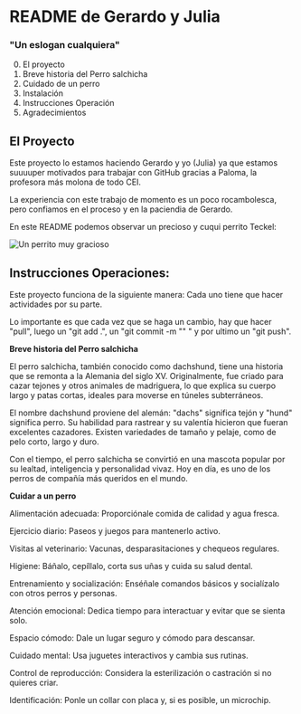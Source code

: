 # README de Gerardo y Julia
### "Un eslogan cualquiera" 

0. El proyecto
1. Breve historia del Perro salchicha
2. Cuidado de un perro
3. Instalación
4. Instrucciones Operación
5. Agradecimientos

## El Proyecto

Este proyecto lo estamos haciendo Gerardo y yo (Julia) ya que estamos suuuuper motivados para trabajar con GitHub gracias a Paloma, la profesora más molona de todo CEI.

La experiencia con este trabajo de momento es un poco rocambolesca, pero confiamos en el proceso y en la paciendia de Gerardo.

En este README podemos observar un precioso y cuqui perrito Teckel:

![Un perrito muy gracioso ](https://img.huffingtonpost.es/files/image_1200_720/uploads/2024/04/01/alemania-prohibira-los-perros-salchicha.jpeg)

## Instrucciones Operaciones:

Este proyecto funciona de la siguiente manera: 
Cada uno tiene que hacer actividades por su parte.

Lo importante es que cada vez que se haga un cambio, hay que hacer "pull", luego un "git add .", un "git commit -m "" " y por ultimo un "git push".

**Breve historia del Perro salchicha**

El perro salchicha, también conocido como dachshund, tiene una historia que se remonta a la Alemania del siglo XV. Originalmente, fue criado para cazar tejones y otros animales de madriguera, lo que explica su cuerpo largo y patas cortas, ideales para moverse en túneles subterráneos.

El nombre dachshund proviene del alemán: "dachs" significa tejón y "hund" significa perro. Su habilidad para rastrear y su valentía hicieron que fueran excelentes cazadores. Existen variedades de tamaño y pelaje, como de pelo corto, largo y duro.

Con el tiempo, el perro salchicha se convirtió en una mascota popular por su lealtad, inteligencia y personalidad vivaz. Hoy en día, es uno de los perros de compañía más queridos en el mundo.

**Cuidar a un perro**

Alimentación adecuada: Proporciónale comida de calidad y agua fresca.

Ejercicio diario: Paseos y juegos para mantenerlo activo.

Visitas al veterinario: Vacunas, desparasitaciones y chequeos regulares.

Higiene: Báñalo, cepíllalo, corta sus uñas y cuida su salud dental.

Entrenamiento y socialización: Enséñale comandos básicos y socialízalo con otros perros y personas.

Atención emocional: Dedica tiempo para interactuar y evitar que se sienta solo.

Espacio cómodo: Dale un lugar seguro y cómodo para descansar.

Cuidado mental: Usa juguetes interactivos y cambia sus rutinas.

Control de reproducción: Considera la esterilización o castración si no quieres criar.

Identificación: Ponle un collar con placa y, si es posible, un microchip.
